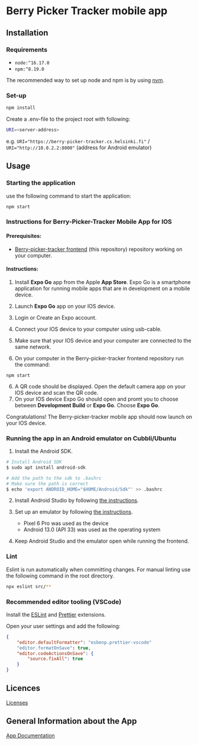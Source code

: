 # Berry Picker Tracker mobile app

## Installation

### Requirements

- `node:^16.17.0`
- `npm:^8.19.0`

The recommended way to set up node and npm is by using [nvm](https://github.com/nvm-sh/nvm).

### Set-up

```bash
npm install
```

Create a .env-file to the project root with following:

```bash
URI=<server-address>
```

e.g. `URI="https://berry-picker-tracker.cs.helsinki.fi"` / `URI="http://10.0.2.2:8000"` (address for Android emulator)

## Usage

### Starting the application

use the following command to start the application:
```bash
npm start
```

### Instructions for Berry-Picker-Tracker Mobile App for IOS

#### Prerequisites:
- [Berry-picker-tracker frontend](https://github.com/marjanpoimijat/berry-picker-tracker) (this repository) repository working on your computer.

#### Instructions:

1. Install <strong>Expo Go</strong> app from the Apple <strong>App Store</strong>. Expo Go is a smartphone application for running mobile apps that are in development on a mobile device.
2. Launch <strong>Expo Go</strong> app on your IOS device.
3. Login or Create an Expo account.

4. Connect your IOS device to your computer using usb-cable.
5. Make sure that your IOS device and your computer are connected to the same network.
6. On your computer in the Berry-picker-tracker frontend repository run the command:
	
```
npm start
```

6. A QR code should be displayed. Open the default camera app on your IOS device and scan the QR code.
7. On your IOS device Expo Go should open and promt you to choose between <strong>Development Build</strong> or <strong>Expo Go</strong>. Choose <strong>Expo Go</strong>.


Congratulations! The Berry-picker-tracker mobile app should now launch on your IOS device.

### Running the app in an Android emulator on Cubbli/Ubuntu

1. Install the Android SDK.

```bash
# Install Android SDK
$ sudo apt install android-sdk

# Add the path to the sdk to .bashrc
# Make sure the path is correct
$ echo 'export ANDROID_HOME="$HOME/Android/Sdk"' >> .bashrc
```

2. Install Android Studio by following [the instructions](https://developer.android.com/studio/install#linux).

3. Set up an emulator by following [the instructions](https://docs.expo.dev/workflow/android-studio-emulator).
    - Pixel 6 Pro was used as the device
    - Android 13.0 (API 33) was used as the operating system

4. Keep Android Studio and the emulator open while running the frontend.

### Lint

Eslint is run automatically when committing changes. For manual linting use the following command in the root directory.

```bash
npx eslint src/**
```

### Recommended editor tooling (VSCode)

Install the [ESLint](https://marketplace.visualstudio.com/items?itemName=dbaeumer.vscode-eslint) and [Prettier](https://marketplace.visualstudio.com/items?itemName=esbenp.prettier-vscode) extensions.

Open your user settings and add the following:

```json
{
	"editor.defaultFormatter": "esbenp.prettier-vscode"
	"editor.formatOnSave": true,
	"editor.codeActionsOnSave": {
		"source.fixAll": true
	}
}
```
## Licences
[Licenses](https://github.com/hy-ohtu-syksy-22-bpt/berry-picker-tracker/tree/main/licenses)

## General Information about the App
[App Documentation](https://github.com/hy-ohtu-syksy-22-bpt/berry-picker-tracker-docs/blob/main/README.md)
